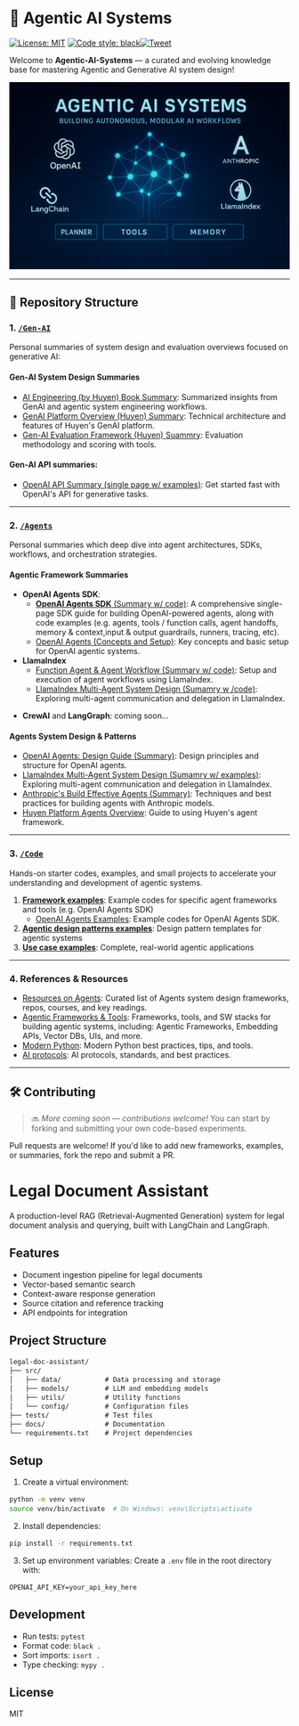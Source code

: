 # 🤖 Agentic AI Systems
[![License: MIT](https://img.shields.io/badge/License-MIT-blue.svg)](LICENSE) [![Code style: black](https://img.shields.io/badge/code%20style-black-000.svg)](https://github.com/psf/black)[![Tweet](https://img.shields.io/twitter/url?label=Share%20on%20X&url=https%3A%2F%2Fgithub.com%2Falirezadir%2FAgentic-AI-Systems&style=social)](https://twitter.com/intent/tweet?text=Check%20out%20Agentic%20AI%20Systems%20by%20%40alirezadira%20%E2%80%94%20A%20hands-on%20guide%20to%20building%20LLM%20agents%20%26%20systems!&url=https%3A%2F%2Fgithub.com%2Falirezadir%2FAgentic-AI-Systems&hashtags=AgenticAI,LLM,AIagents,GenAI) 
<!-- [![GitHub stars](https://img.shields.io/github/stars/alirezadir/Agentic-AI-Systems?style=social)](https://github.com/alirezadir/Agentic-AI-Systems/stargazers) [![GitHub forks](https://img.shields.io/github/forks/alirezadir/Agentic-AI-Systems?style=social)](https://github.com/alirezadir/Agentic-AI-Systems/network) [![Last Commit](https://img.shields.io/github/last-commit/alirezadir/Agentic-AI-Systems)](https://github.com/alirezadir/Agentic-AI-Systems/commits/main) [![GitHub issues](https://img.shields.io/github/issues/alirezadir/Agentic-AI-Systems)](https://github.com/alirezadir/Agentic-AI-Systems/issues) [![Contributors](https://img.shields.io/github/contributors/alirezadir/Agentic-AI-Systems)](https://github.com/alirezadir/Agentic-AI-Systems/graphs/contributors)  -->


Welcome to **Agentic-AI-Systems** — a curated and evolving knowledge base for mastering Agentic and Generative AI system design!

![Agentic-AI-Systems](./media/imgs/cover-01.png)

---

## 📁 Repository Structure

### 1. [`/Gen-AI`](./content/Gen-AI/) 
Personal summaries of system design and evaluation overviews focused on generative AI: 
#### Gen-AI System Design Summaries

- [AI Engineering (by Huyen) Book Summary](./content/Gen-AI/AI-Engineering-Summary/README.md): Summarized insights from GenAI and agentic system engineering workflows.
- [GenAI Platform Overview (Huyen) Summary](./content/Gen-AI/huyen-Gen-AI-Platform.md): Technical architecture and features of Huyen's GenAI platform.
- [Gen-AI Evaluation Framework (Huyen) Suammry](./content/Gen-AI/huyen-evaluation.md): Evaluation methodology and scoring with tools.
#### **Gen-AI API summaries**:
- [OpenAI API Summary (single page w/ examples)](./content/Agents/openai_api_quickstart.md): Get started fast with OpenAI's API for generative tasks.

---
### 2. [`/Agents`](./content/Agents/)
Personal summaries which deep dive into agent architectures, SDKs, workflows, and orchestration strategies.

#### Agentic Framework Summaries
- **OpenAI Agents SDK**: 
    - [**OpenAI Agents SDK** (Summary w/ code)](./content/Agents/openai_agents_sdk.md): A comprehensive single-page SDK guide for building OpenAI-powered agents, along with code examples (e.g. agents, tools / function calls, agent handoffs, memory & context,input & output guardrails, runners, tracing, etc).
    - [OpenAI Agents (Concepts and Setup)](./content/Agents/openai-agents.md): Key concepts and basic setup for OpenAI agentic systems.
- **LlamaIndex** 
    - [Function Agent & Agent Workflow (Summary w/ code)](./content/Agents/llama-index-agent-workflow.md): Setup and execution of agent workflows using LlamaIndex.
    - [LlamaIndex Multi-Agent System Design (Sumamry w /code)](./content/Agents/llama-index-multi-agent.md): Exploring multi-agent communication and delegation in LlamaIndex.
<!-- - **CrewAI** 
    - [CrewAI Agentic Framework Summary](./content/Agents/crewai-agentic-framework.md): A comprehensive summary of CrewAI, a multi-agent framework for building agentic systems. -->
- **CrewAI** and **LangGraph**: coming soon...

#### Agents System Design & Patterns
- [OpenAI Agents: Design Guide (Summary)](./content/Agents/openai-agents-design-guide.md): Design principles and structure for OpenAI agents.
- [LlamaIndex Multi-Agent System Design (Sumamry w/ examples)](./content/Agents/llama-index-multi-agent.md): Exploring multi-agent communication and delegation in LlamaIndex.
- [Anthropic's Build Effective Agents (Summary)](./content/Agents/anthropic-build_effective_agents.md): Techniques and best practices for building agents with Anthropic models.
- [Huyen Platform Agents Overview](./content/Agents/huyen-agents.md): Guide to using Huyen's agent framework.
<!-- #### Other -->

---
### 3. [`/Code`](./code/README.md) 
Hands-on starter codes, examples, and small projects to accelerate your understanding and development of agentic systems.

1. [**Framework examples**](./code/01_framework_examples/README.md): Example codes for specific agent frameworks and tools (e.g. OpenAI Agents SDK)
    - [OpenAI Agents Examples](./code/01_framework_examples/openai_agents/README.md): Example codes for OpenAI Agents SDK.
2. [**Agentic design patterns examples**](./code/02_agents_design_patterns_examples/README.md  ): Design pattern templates for agentic systems
3. [**Use case examples**](./code/03_use_case_examples/README.md): Complete, real-world agentic applications
<!-- 4. [`Utils`](./code/04_utils/README.md): Shared utilities and helper modules -->


<!-- | Resource | Description |
|---------|-------------|
| 🛠️ *Starter Templates* | Minimal codebases to bootstrap agentic systems using OpenAI, Anthropic, and LlamaIndex. |
| 🧪 *Experiments & Workflows* | Sample pipelines for task planning, multi-agent interaction, retrieval-augmented reasoning, and more. |
| 🎯 *Mini-Projects* | End-to-end demos integrating agents with external tools, APIs, or web interfaces. |
| 💡 *Design Patterns in Code* | Common system architecture patterns (e.g. planner-executor, tool-user agents). | -->

---
### 4. References & Resources

- [Resources on Agents](./content/resources.md): Curated list of Agents system design frameworks, repos, courses, and key readings.
- [Agentic Frameworks & Tools](./content/stack-tools.md): Frameworks, tools, and SW stacks for building agentic systems, including: Agentic Frameworks, Embedding APIs, Vector DBs, UIs, and more.
- [Modern Python](./content/modern-python.md): Modern Python best practices, tips, and tools.
- [AI protocols](./content/ai-protocols.md): AI protocols, standards, and best practices.

---

<!-- ## 🚀 What You'll Find Here

- 🤖 Design patterns for intelligent, agentic systems
- 🧠 Framework comparisons: OpenAI, Anthropic, LlamaIndex
- ⚙️ Modular workflows and pipeline code
- 📊 Evaluation techniques and benchmarks
- 🔗 Curated research summaries and toolkits -->

<!-- --- -->

## 🛠️ Contributing
> 🔜 *More coming soon — contributions welcome!* You can start by forking and submitting your own code-based experiments.

Pull requests are welcome! If you'd like to add new frameworks, examples, or summaries, fork the repo and submit a PR.

# Legal Document Assistant

A production-level RAG (Retrieval-Augmented Generation) system for legal document analysis and querying, built with LangChain and LangGraph.

## Features

- Document ingestion pipeline for legal documents
- Vector-based semantic search
- Context-aware response generation
- Source citation and reference tracking
- API endpoints for integration

## Project Structure

```
legal-doc-assistant/
├── src/
│   ├── data/           # Data processing and storage
│   ├── models/         # LLM and embedding models
│   ├── utils/          # Utility functions
│   └── config/         # Configuration files
├── tests/              # Test files
├── docs/               # Documentation
└── requirements.txt    # Project dependencies
```

## Setup

1. Create a virtual environment:
```bash
python -m venv venv
source venv/bin/activate  # On Windows: venv\Scripts\activate
```

2. Install dependencies:
```bash
pip install -r requirements.txt
```

3. Set up environment variables:
Create a `.env` file in the root directory with:
```
OPENAI_API_KEY=your_api_key_here
```

## Development

- Run tests: `pytest`
- Format code: `black .`
- Sort imports: `isort .`
- Type checking: `mypy .`

## License

MIT
